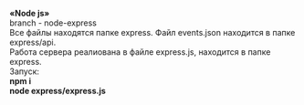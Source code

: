 <b>«Node js»</b><br>
branch - node-express<br>
Все файлы находятся папке express. Файл events.json находится в папке express/api.<br>
Работа сервера реалиована в файле express.js, находится в папке express.<br>
Запуск:<br>
<b>npm i</b><br>
<b>node express/express.js</b><br>

